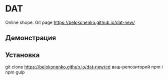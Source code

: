 # DAT
Online shope.
Git page https://belokonenko.github.io/dat-new/

## Демонстрация

## Установка

git clone https://belokonenko.github.io/dat-new/cd ваш-репозиторий
npm i
npm gulp

